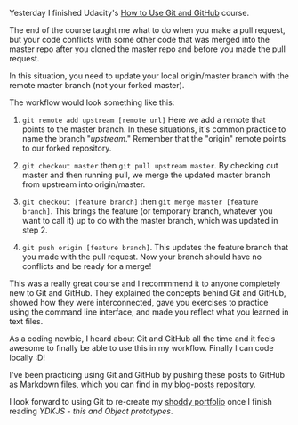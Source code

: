 Yesterday I finished Udacity's [How to Use Git and GitHub](https://classroom.udacity.com/courses/ud775/lessons/3105028581/concepts/30953886320923#) course.

The end of the course taught me what to do when you make a pull request, but your code conflicts with some other code that was merged into the master repo after you cloned the master repo and before you made the pull request.

In this situation, you need to update your local origin/master branch with the remote master branch (not your forked master).

The workflow would look something like this:

1) `git remote add upstream [remote url]` Here we add a remote that points to the master branch. In these situations, it's common practice to name the branch "_upstream_." Remember that the "origin" remote points to our forked repository.

2) `git checkout master` then `git pull upstream master`. By checking out master and then running pull, we merge the updated master branch from upstream into origin/master.

3) `git checkout [feature branch]` then `git merge master [feature branch]`. This brings the feature (or temporary branch, whatever you want to call it) up to do with the master branch, which was updated in step 2.

4) `git push origin [feature branch]`. This updates the feature branch that you made with the pull request. Now your branch should have no conflicts and be ready for a merge!

This was a really great course and I recommmend it to anyone completely new to Git and GitHub. They explained the concepts behind Git and GitHub, showed how they were interconnected, gave you exercises to practice using the command line interface, and made you reflect what you learned in text files. 

As a coding newbie, I heard about Git and GitHub all the time and it feels awesome to finally be able to use this in my workflow. Finally I can code locally :D!

I've been practicing using Git and GitHub by pushing these posts to GitHub as Markdown files, which you can find in my [blog-posts repository](https://github.com/ellereeeee/blog-posts).

I look forward to using Git to re-create my [shoddy portfolio](http://s.codepen.io/ellereeeee/debug/YqdrNg/yPMJjGjNdZOM) once I finish reading _YDKJS - this and Object prototypes_.